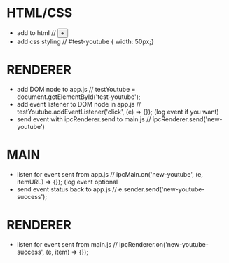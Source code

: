 # HTML/CSS
- add to html //         <button id="test-youtube">+</button>
- add css styling // #test-youtube { width: 50px;}

# RENDERER 
- add DOM node to app.js // testYoutube = document.getElementById('test-youtube');
- add event listener to DOM node in app.js // testYoutube.addEventListener('click', (e) => {}); (log event if you want)
- send event with ipcRenderer.send to main.js //     ipcRenderer.send('new-youtube')

# MAIN
- listen for event sent from app.js // ipcMain.on('new-youtube', (e, itemURL) => {});  (log event optional
- send event status back to app.js //  e.sender.send('new-youtube-success');

# RENDERER
- listen for event sent from main.js // ipcRenderer.on('new-youtube-success', (e, item) => {});
